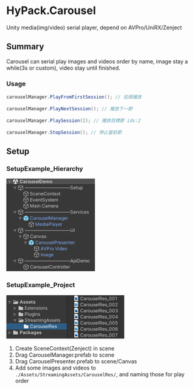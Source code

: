 # HyPack.Carousel
 Unity media(img/video) serial player, depend on AVPro/UniRX/Zenject 

## Summary
 Carousel can serial play images and videos order by name, image stay a while(3s or custom), video stay until finished.

### Usage
 ```C#
 carouselManager.PlayFromFirstSession(); // 從頭播放
 ``` 

 ```C#
 carouselManager.PlayNextSession(); // 播放下一節
 ``` 

 ```C#
 carouselManager.PlaySession(2); // 播放目標節 idx:2
 ``` 

 ```C#
 carouselManager.StopSession(); // 停止當前節
 ``` 

## Setup
### SetupExample_Hierarchy
![SetupExample_Hierarchy](Assets\Extensions\HyPack\Carousel\Demo\SetupExample_Hierarchy.png)
### SetupExample_Project
![SetupExample_Project](Assets\Extensions\HyPack\Carousel\Demo\SetupExample_Project.png)

1. Create SceneContext(Zenject) in scene
2. Drag CarouselManager.prefab to scene
3. Drag CarouselPresenter.prefab to scene/Canvas
4. Add some images and videos to `./Assets/StreamingAssets/CarouselRes/`, and naming those for play order
